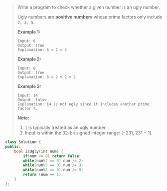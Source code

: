 > Write a program to check whether a given number is an ugly number.
>
> Ugly numbers are **positive numbers** whose prime factors only include `2, 3, 5`.
>
> **Example 1:**
>
> ```
> Input: 6
> Output: true
> Explanation: 6 = 2 × 3
> ```
>
> **Example 2:**
>
> ```
> Input: 8
> Output: true
> Explanation: 8 = 2 × 2 × 2
> ```
>
> **Example 3:**
>
> ```
> Input: 14
> Output: false 
> Explanation: 14 is not ugly since it includes another prime factor 7.
> ```
>
> **Note:**
>
> 1. `1` is typically treated as an ugly number.
> 2. Input is within the 32-bit signed integer range: [−231, 231 − 1].

```cpp
class Solution {
public:
    bool isUgly(int num) {
        if(num <= 0) return false;
        while(num%2 == 0) num /= 2;
        while(num%3 == 0) num /= 3;
        while(num%5 == 0) num /= 5;
        return (num == 1);
    }
};
```

